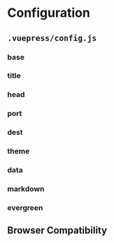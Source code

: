 # Configuration

## `.vuepress/config.js`

### base

### title

### head

### port

### dest

### theme

### data

### markdown

### evergreen

## Browser Compatibility
